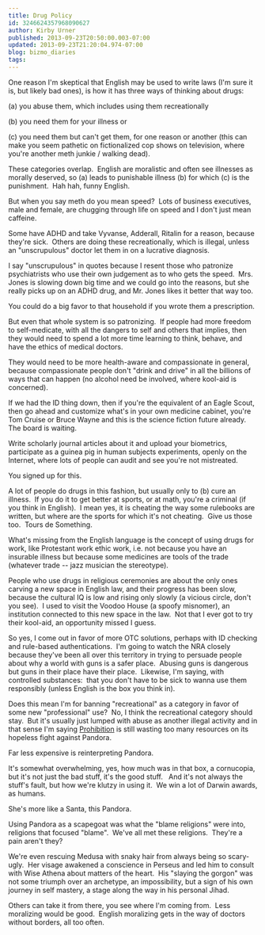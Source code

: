 ```yaml
---
title: Drug Policy
id: 3246624357968090627
author: Kirby Urner
published: 2013-09-23T20:50:00.003-07:00
updated: 2013-09-23T21:20:04.974-07:00
blog: bizmo_diaries
tags: 
---
```


One reason I'm skeptical that English may be used to write laws (I'm sure it is, but likely bad ones), is how it has three ways of thinking about drugs:

(a) you abuse them, which includes using them recreationally

(b) you need them for your illness or

(c) you need them but can't get them, for one reason or another (this can make you seem pathetic on fictionalized cop shows on television, where you're another meth junkie / walking dead).

These categories overlap.  English are moralistic and often see illnesses as morally deserved, so (a) leads to punishable illness (b) for which (c) is the punishment.  Hah hah, funny English.

But when you say meth do you mean speed?  Lots of business executives, male and female, are chugging through life on speed and I don't just mean caffeine.

Some have ADHD and take Vyvanse, Adderall, Ritalin for a reason, because they're sick.  Others are doing these recreationally, which is illegal, unless an "unscrupulous" doctor let them in on a lucrative diagnosis.

I say "unscrupulous" in quotes because I resent those who patronize psychiatrists who use their own judgement as to who gets the speed.  Mrs. Jones is slowing down big time and we could go into the reasons, but she really picks up on an ADHD drug, and Mr. Jones likes it better that way too.

You could do a big favor to that household if you wrote them a prescription.

But even that whole system is so patronizing.  If people had more freedom to self-medicate, with all the dangers to self and others that implies, then they would need to spend a lot more time learning to think, behave, and have the ethics of medical doctors.

They would need to be more health-aware and compassionate in general, because compassionate people don't "drink and drive" in all the billions of ways that can happen (no alcohol need be involved, where kool-aid is concerned).

If we had the ID thing down, then if you're the equivalent of an Eagle Scout, then go ahead and customize what's in your own medicine cabinet, you're Tom Cruise or Bruce Wayne and this is the science fiction future already.  The board is waiting.

Write scholarly journal articles about it and upload your biometrics, participate as a guinea pig in human subjects experiments, openly on the Internet, where lots of people can audit and see you're not mistreated.

You signed up for this.

A lot of people do drugs in this fashion, but usually only to (b) cure an illness.  If you do it to get better at sports, or at math, you're a criminal (if you think in English).  I mean yes, it is cheating the way some rulebooks are written, but where are the sports for which it's not cheating.  Give us those too.  Tours de Something.

What's missing from the English language is the concept of using drugs for work, like Protestant work ethic work, i.e. not because you have an insurable illness but because some medicines are tools of the trade (whatever trade -- jazz musician the stereotype).

People who use drugs in religious ceremonies are about the only ones carving a new space in English law, and their progress has been slow, because the cultural IQ is low and rising only slowly (a vicious circle, don't you see).  I used to visit the Voodoo House (a spoofy misnomer), an institution connected to this new space in the law.  Not that I ever got to try their kool-aid, an opportunity missed I guess.

So yes, I come out in favor of more OTC solutions, perhaps with ID checking and rule-based authentications.  I'm going to watch the NRA closely because they've been all over this territory in trying to persuade people about why a world with guns is a safer place.  Abusing guns is dangerous but guns in their place have their place.  Likewise, I'm saying, with controlled substances:  that you don't have to be sick to wanna use them responsibly (unless English is the box you think in).

Does this mean I'm for banning "recreational" as a category in favor of some new "professional" use?  No, I think the recreational category should stay.  But it's usually just lumped with abuse as another illegal activity and in that sense I'm saying [Prohibition](http://worldgame.blogspot.com/2008/12/repeal-day.html) is still wasting too many resources on its hopeless fight against Pandora.

Far less expensive is reinterpreting Pandora.

It's somewhat overwhelming, yes, how much was in that box, a cornucopia, but it's not just the bad stuff, it's the good stuff.   And it's not always the stuff's fault, but how we're klutzy in using it.  We win a lot of Darwin awards, as humans.

She's more like a Santa, this Pandora.

Using Pandora as a scapegoat was what the "blame religions" were into, religions that focused "blame".  We've all met these religions.  They're a pain aren't they?

We're even rescuing Medusa with snaky hair from always being so scary-ugly.  Her visage awakened a conscience in Perseus and led him to consult with Wise Athena about matters of the heart.  His "slaying the gorgon" was not some triumph over an archetype, an impossibility, but a sign of his own journey in self mastery, a stage along the way in his personal Jihad.

Others can take it from there, you see where I'm coming from.  Less moralizing would be good.  English moralizing gets in the way of doctors without borders, all too often.